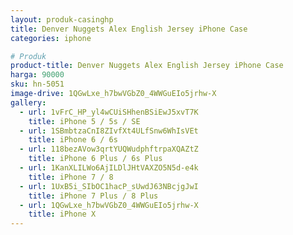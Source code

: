 ```yaml
---
layout: produk-casinghp
title: Denver Nuggets Alex English Jersey iPhone Case
categories: iphone

# Produk
product-title: Denver Nuggets Alex English Jersey iPhone Case
harga: 90000
sku: hn-5051
image-drive: 1QGwLxe_h7bwVGbZ0_4WWGuEIo5jrhw-X
gallery:
  - url: 1vFrC_HP_yl4wCUiSHhenBSiEwJ5xvT7K
    title: iPhone 5 / 5s / SE
  - url: 1SBmbtzaCnI8ZIvfXt4ULfSnw6WhIsVEt
    title: iPhone 6 / 6s
  - url: 118bezAVow3qrtYUQWudphftrpaXQAZtZ
    title: iPhone 6 Plus / 6s Plus
  - url: 1KanXLILWo6AjILDlJHtVAXZO5N5d-e4k
    title: iPhone 7 / 8
  - url: 1UxB5i_SIbOC1hacP_sUwdJ63NBcjgJwI
    title: iPhone 7 Plus / 8 Plus
  - url: 1QGwLxe_h7bwVGbZ0_4WWGuEIo5jrhw-X
    title: iPhone X
---
```

